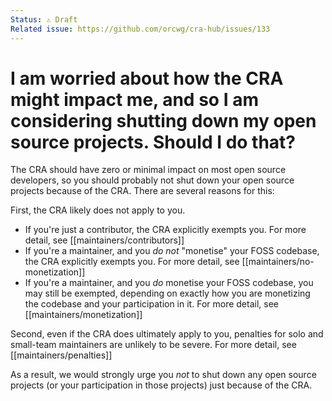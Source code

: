 ```yaml
---
Status: ⚠️ Draft
Related issue: https://github.com/orcwg/cra-hub/issues/133
---
```


# I am worried about how the CRA might impact me, and so I am considering shutting down my open source projects. Should I do that?

The CRA should have zero or minimal impact on most open source developers, so you should probably not shut down your open source projects because of the CRA. There are several reasons for this:

First, the CRA likely does not apply to you. 

- If you're just a contributor, the CRA explicitly exempts you. For more detail, see [[maintainers/contributors]]
- If you're a maintainer, and you _do not_ "monetise" your FOSS codebase, the CRA explicitly exempts you. For more detail, see [[maintainers/no-monetization]]
- If you're a maintainer, and you _do_ monetise your FOSS codebase, you may still be exempted, depending on exactly how you are monetizing the codebase and your participation in it. For more detail, see [[maintainers/monetization]]

Second, even if the CRA does ultimately apply to you, penalties for solo and small-team maintainers are unlikely to be severe. For more detail, see [[maintainers/penalties]]

As a result, we would strongly urge you _not_ to shut down any open source projects (or your participation in those projects) just because of the CRA.
